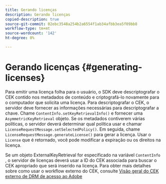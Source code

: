 ```yaml
---
title: Gerando licenças
description: Gerando licenças
copied-description: true
source-git-commit: 02ebc3548a254b2a6554f1ab34afbb3ea5f09bb8
workflow-type: tm+mt
source-wordcount: '142'
ht-degree: 0%

---
```


# Gerando licenças {#generating-licenses}

Para emitir uma licença folha para o usuário, o SDK deve descriptografar o CEK contido nos metadados de conteúdo e criptografá-lo novamente para o computador que solicita uma licença. Para descriptografar o CEK, o servidor deve fornecer as informações necessárias para descriptografar a chave. Chame `ContentInfo.setKeyRetrievalInfo()` e fornecer uma `AsymmetricKeyRetrieval` objeto. Se os metadados contiverem várias políticas, o servidor deverá determinar qual política usar e chamar `LicenseRequestMessage.setSelectedPolicy()`. Em seguida, chame `LicenseRequestMessage.generateLicense()` para gerar a licença. Usar o `License` que é retornado, você pode modificar a expiração ou os direitos na licença.

Se um objeto ExternalKeyRetrieval for especificado na variável `ContentInfo` , o servidor de licenças deverá usar a ID do CEK associada para buscar o CEK apropriado que será inserido na licença. Para obter mais detalhes sobre como usar o workflow externo do CEK, consulte [Visão geral do CEK externo de DRM de acesso ao Adobe](../../../aaxs-drm-xkey-mgmt/aaxs-drm-using-external-cek-overview.md)
